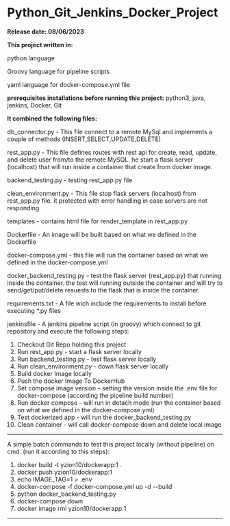 # Python_Git_Jenkins_Docker_Project

**Release date: 08/06/2023**

**This project written in:**

python language

Groovy language for pipeline scripts

yaml language for docker-compose.yml file

**prerequisites installations before running this project:**
python3, java, jenkins, Docker, Git

**It combined the following files:**

db_connector.py - This file connect to a remote MySql and implements a couple of methods (INSERT,SELECT,UPDATE,DELETE)

rest_app.py - This file defines routes with rest api for create, read, update, and delete user from/to the remote MySQL.
he start a flask server (localhost) that will run inside a container that create from docker image.

backend_testing.py - testing rest_app.py file

clean_environment.py - This file stop flask servers (localhost) from rest_app.py file.
it protected with error handling in case servers are not responding

templates - contains html file for render_template in rest_app.py

Dockerfile - An image will be built based on what we defined in the Dockerfile

docker-compose.yml - this file will run the container based on what we defined in the docker-compose.yml

docker_backend_testing.py - test the flask server (rest_app.py) that running inside the container.
the test will running outside the container and will try to send/get/put/delete resuests to the flask that is inside the container.

requirements.txt - A file wich include the requirements to install before executing *.py files

jenkinsfile - A jenkins pipeline script (in groovy) which connect to git repository and execute the following steps:
1. Checkout Git Repo holding this project
2. Run rest_app.py - start a flask server locally
3. Run backend_testing.py - test flask server locally
4. Run clean_environment.py - down flask server locally
5. Build docker Image locally
6. Push the docker Image To DockerHub
7. Set compose image version – setting the version inside the .env file for docker-compose (according the pipeline build number)
8. Run docker compose - will run in detach mode (run the container based on what we defined in the docker-compose.yml)
9. Test dockerized app - will run the docker_backend_testing.py
10. Clean container - will call docker-compose down and delete local image

*************************************************************************************************************************
A simple batch commands to test this project locally (without pipeline) on cmd. (run it according to this steps):
1. docker build -t yzion10/dockerapp:1 .
2. docker push yzion10/dockerapp:1
3. echo IMAGE_TAG=1 > .env
4. docker-compose -f docker-compose.yml up -d --build
5. python docker_backend_testing.py
6. docker-compose down
7. docker image rmi yzion10/dockerapp:1
*************************************************************************************************************************

